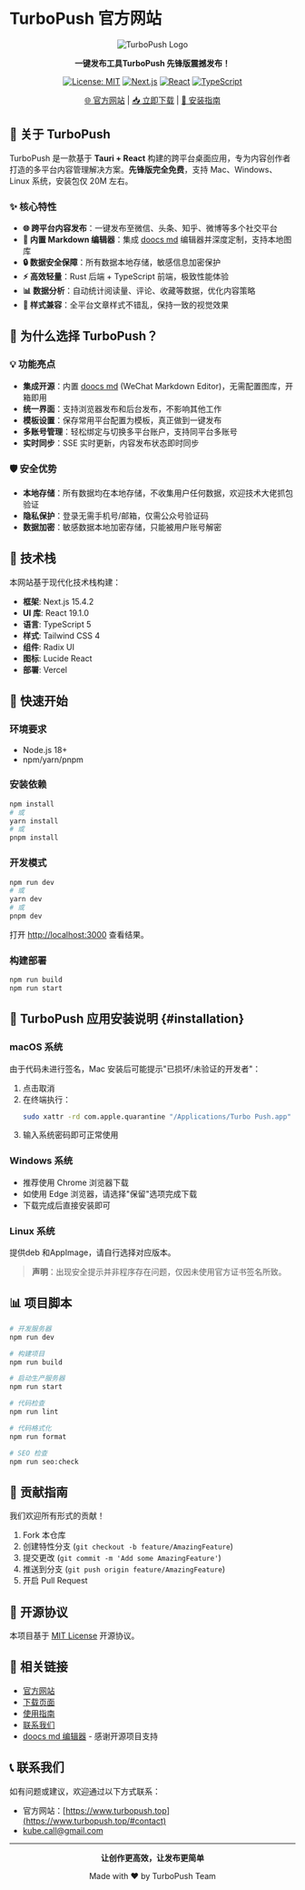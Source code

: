 # TurboPush 官方网站

<div align="center">

![TurboPush Logo](https://www.turbopush.top/logo.png)

**一键发布工具TurboPush 先锋版震撼发布！**

[![License: MIT](https://img.shields.io/badge/License-MIT-yellow.svg)](https://opensource.org/licenses/MIT)
[![Next.js](https://img.shields.io/badge/Next.js-15.4.2-black)](https://nextjs.org/)
[![React](https://img.shields.io/badge/React-19.1.0-blue)](https://reactjs.org/)
[![TypeScript](https://img.shields.io/badge/TypeScript-5-blue)](https://www.typescriptlang.org/)

[🌐 官方网站](https://www.turbopush.top) | [📥 立即下载](https://www.turbopush.top/#download) | [📖 安装指南](#installation)

</div>

## 🚀 关于 TurboPush

TurboPush 是一款基于 **Tauri + React** 构建的跨平台桌面应用，专为内容创作者打造的多平台内容管理解决方案。**先锋版完全免费**，支持 Mac、Windows、Linux 系统，安装包仅 20M 左右。

### ✨ 核心特性

- **🌐 跨平台内容发布**：一键发布至微信、头条、知乎、微博等多个社交平台
- **📝 内置 Markdown 编辑器**：集成 [doocs md](https://github.com/doocs/md) 编辑器并深度定制，支持本地图库
- **🔒 数据安全保障**：所有数据本地存储，敏感信息加密保护
- **⚡ 高效轻量**：Rust 后端 + TypeScript 前端，极致性能体验
- **📊 数据分析**：自动统计阅读量、评论、收藏等数据，优化内容策略
- **🎨 样式兼容**：全平台文章样式不错乱，保持一致的视觉效果

## 🎯 为什么选择 TurboPush？

### 💡 功能亮点

- **集成开源**：内置 [doocs md](https://github.com/doocs/md) (WeChat Markdown Editor)，无需配置图库，开箱即用
- **统一界面**：支持浏览器发布和后台发布，不影响其他工作
- **模板设置**：保存常用平台配置为模板，真正做到一键发布
- **多账号管理**：轻松绑定与切换多平台账户，支持同平台多账号
- **实时同步**：SSE 实时更新，内容发布状态即时同步

### 🛡️ 安全优势

- **本地存储**：所有数据均在本地存储，不收集用户任何数据，欢迎技术大佬抓包验证
- **隐私保护**：登录无需手机号/邮箱，仅需公众号验证码
- **数据加密**：敏感数据本地加密存储，只能被用户账号解密

## 🔧 技术栈

本网站基于现代化技术栈构建：

- **框架**: Next.js 15.4.2
- **UI 库**: React 19.1.0
- **语言**: TypeScript 5
- **样式**: Tailwind CSS 4
- **组件**: Radix UI
- **图标**: Lucide React
- **部署**: Vercel

## 🚀 快速开始

### 环境要求

- Node.js 18+
- npm/yarn/pnpm

### 安装依赖

```bash
npm install
# 或
yarn install
# 或
pnpm install
```

### 开发模式

```bash
npm run dev
# 或
yarn dev
# 或
pnpm dev
```

打开 [http://localhost:3000](http://localhost:3000) 查看结果。

### 构建部署

```bash
npm run build
npm run start
```

## 📱 TurboPush 应用安装说明 {#installation}

### macOS 系统

由于代码未进行签名，Mac 安装后可能提示"已损坏/未验证的开发者"：

1. 点击取消
2. 在终端执行：
   ```bash
   sudo xattr -rd com.apple.quarantine "/Applications/Turbo Push.app"
   ```
3. 输入系统密码即可正常使用

### Windows 系统

- 推荐使用 Chrome 浏览器下载
- 如使用 Edge 浏览器，请选择"保留"选项完成下载
- 下载完成后直接安装即可

### Linux 系统

提供deb 和AppImage，请自行选择对应版本。

> **声明**：出现安全提示并非程序存在问题，仅因未使用官方证书签名所致。

## 📊 项目脚本

```bash
# 开发服务器
npm run dev

# 构建项目
npm run build

# 启动生产服务器
npm run start

# 代码检查
npm run lint

# 代码格式化
npm run format

# SEO 检查
npm run seo:check
```

## 🤝 贡献指南

我们欢迎所有形式的贡献！

1. Fork 本仓库
2. 创建特性分支 (`git checkout -b feature/AmazingFeature`)
3. 提交更改 (`git commit -m 'Add some AmazingFeature'`)
4. 推送到分支 (`git push origin feature/AmazingFeature`)
5. 开启 Pull Request

## 📄 开源协议

本项目基于 [MIT License](LICENSE) 开源协议。

## 🔗 相关链接

- [官方网站](https://www.turbopush.top)
- [下载页面](https://www.turbopush.top/#download)
- [使用指南](https://www.turbopush.top/#guide)
- [联系我们](https://www.turbopush.top/#contact)
- [doocs md 编辑器](https://github.com/doocs/md) - 感谢开源项目支持

## 📞 联系我们

如有问题或建议，欢迎通过以下方式联系：

- 官方网站：[https://www.turbopush.top](https://www.turbopush.top/#contact)
- kube.call@gmail.com

---

<div align="center">

**让创作更高效，让发布更简单**

Made with ❤️ by TurboPush Team

</div>
